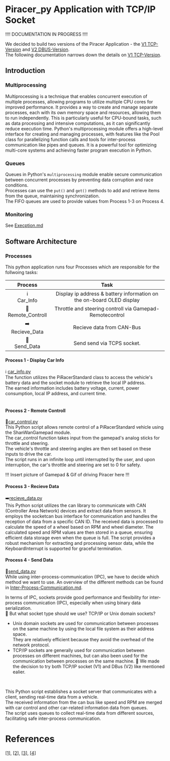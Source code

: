 # Piracer_py Application with TCP/IP Socket

!!!! DOCUMENTATION IN PROGRESS !!!!

We decided to build two versions of the Piracer Application - the [V1 TCP-Version](/Shuta-syd/DES02-PiRacer-instrument/tree/tcp-version) and [V2 DBUS-Version](/Shuta-syd/DES02-PiRacer-instrument/tree/dbus-version). <br>
The following documentation narrows down the details on [V1 TCP-Version](/Shuta-syd/DES02-PiRacer-instrument/tree/tcp-version). 

## Introduction
### Multiprocessing
Multiprocessing is a technique that enables concurrent execution of multiple processes, allowing programs to utilize multiple CPU cores for improved performance. It provides a way to create and manage separate processes, each with its own memory space and resources, allowing them to run independently. This is particularly useful for CPU-bound tasks, such as data processing and intensive computations, as it can significantly reduce execution time. Python's multiprocessing module offers a high-level interface for creating and managing processes, with features like the Pool class for parallelizing function calls and tools for inter-process communication like pipes and queues. It is a powerful tool for optimizing multi-core systems and achieving faster program execution in Python.

### Queues
Queues in Python's `multiprocessing` module enable secure communication between concurrent processes by preventing data corruption and race conditions. <br>
Processes can use the `put()` and `get()` methods to add and retrieve items from the queue, maintaining synchronization. <br>
The FIFO queues are used to provide values from Process 1-3 on Process 4. <br>

### Monitoring
See [Execption.md](../docs/exception.md) 

## Software Architecture
### Processes
This python application runs four Processes which are responsible for the follwoing tasks: 

|Process			   |Task																	|
|:--------------------:|:----------------------------------------------------------------------:|
| ℹ️ <br>Car_Info		   | Display ip address & battery information on the on-board OLED display	|         
| 🚗 <br> Remote_Controll   | Throttle and steering controll via Gamepad-Remotecontrol    			|
| ➡️ <br> Recieve_Data | Recieve data from CAN-Bus                                   				|
| 📡 <br> Send_Data | Send send via TCPS socket. 				|

#### Process 1 - Display Car Info
ℹ️ [car_info.py](../app/piracer_py/process/car_info.py) <br>
The function utilizes the PiRacerStandard class to access the vehicle's battery data and the socket module to retrieve the local IP address.<br>
The earned information includes battery voltage, current, power consumption, local IP address, and current time. <br>
 <br>

#### Process 2 -  Remote Controll 
🚗[car_control.py](../app/piracer_py/process/car_control.py) <br>
This Python script allows remote control of a PiRacerStandard vehicle using the ShanWanGamepad module. <br>
The car_control function takes input from the gamepad's analog sticks for throttle and steering. <br>
The vehicle's throttle and steering angles are then set based on these inputs to drive the car. <br>
The script runs in an infinite loop until interrupted by the user, and upon interruption, the car's throttle and steering are set to 0 for safety. <br>

!!! Insert picture of Gamepad & Gif of driving Piracer here !!! <br>

#### Process 3 - Recieve Data 
➡️[recieve_data.py](../app/piracer_py/process/recieve_data.py) <br>
This Python script utilizes the can library to communicate with CAN (Controller Area Network) devices and extract data from sensors. It employs the socketcan bus interface for communication and handles the reception of data from a specific CAN ID. The received data is processed to calculate the speed of a wheel based on RPM and wheel diameter. The calculated speed and RPM values are then stored in a queue, ensuring efficient data storage even when the queue is full. The script provides a robust mechanism for extracting and processing sensor data, while the KeyboardInterrupt is supported for graceful termination.

#### Process 4 - Send Data 
📡[send_data.py](../app/piracer_py/process/send_data.py) <br>
While using inter-process-communication (IPC), we have to decide which method we want to use.
An overview of the different methods can be found in [Inter-Process-Communication.md](../docs/Inter-Process-Communication.md). <br>

In terms of IPC, sockets provide good performance and flexibility for inter-process communication (IPC), especially when using binary data serialization. <br>
🤔 But what socket type should we use? TCP/IP or Unix domain sockets? 
- Unix domain sockets are used for communication between processes on the same machine by using the local file system as their address space. <br>
They are relatively efficient because they avoid the overhead of the network protocol.
- TCP/IP sockets are generally used for communication between processes on different machines, but can also been used for the communication between processes on the same machine. 
🤯 We made the decision to try both TCP/IP socket (V1) and DBus (V2) like mentioned ealier. </a>
<br>

This Python script establishes a socket server that communicates with a client, sending real-time data from a vehicle. <br>
The received information from the can bus like speed and RPM are merged with car control and other car-related information data from queues. <br>
The script uses queues to collect real-time data from different sources, facilitating safe inter-process communication. <br>

# References
[[1]](https://docs.python.org/3/library/multiprocessing.html), 
[[2]](https://python-can.readthedocs.io/en/stable/), 
[[3]](https://realpython.com/python-sockets/), 
[[4]](https://docs.python.org/3/library/socket.html)
